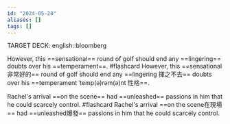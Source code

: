 ```yaml
---
id: "2024-05-28"
aliases: []
tags: []
---
```


TARGET DECK: english::bloomberg

However, this ==sensational== round of golf should end any ==lingering== doubts over his ==temperament==. #flashcard
However, this ==sensational 非常好的== round of golf should end any ==lingering 揮之不去== doubts over his ==temperament ˈtemp(ə)rəm(ə)nt 性格==.

Rachel's arrival ==on the scene== had ==unleashed== passions in him that he could scarcely control. #flashcard
Rachel's arrival ==on the scene在現場== had ==unleashed爆發== passions in him that he could scarcely control.



